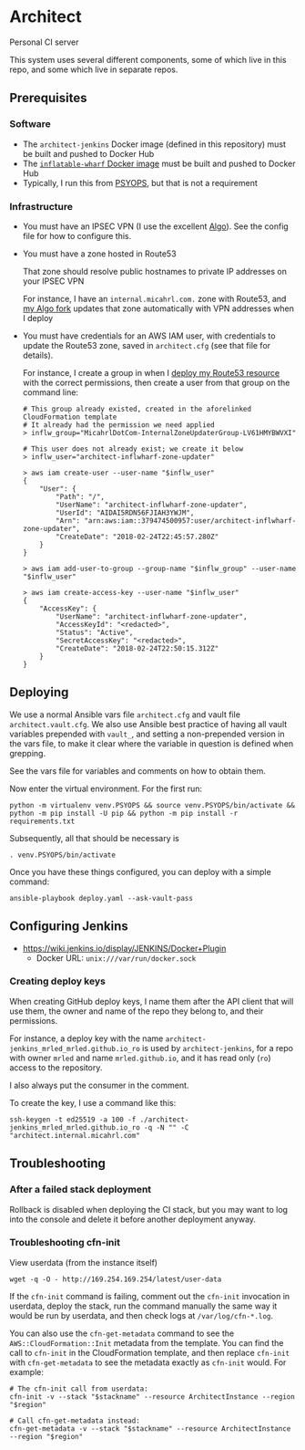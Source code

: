 # Architect

Personal CI server

This system uses several different components,
some of which live in this repo,
and some which live in separate repos.

## Prerequisites

### Software

 -  The `architect-jenkins` Docker image (defined in this repository)
    must be built and pushed to Docker Hub
 -  The [`inflatable-wharf` Docker image](https://github.com/mrled/inflatable-wharf)
    must be built and pushed to Docker Hub
 -  Typically, I run this from [PSYOPS](https://github.com/mrled/psyops),
    but that is not a requirement

### Infrastructure

 -  You must have an IPSEC VPN
    (I use the excellent [Algo](https://github.com/trailofbits/algo)).
    See the config file for how to configure this.

 -  You must have a zone hosted in Route53

    That zone should resolve public hostnames to private IP addresses on your IPSEC VPN

    For instance, I have an `internal.micahrl.com.` zone with Route53,
    and [my Algo fork](https://github.com/mrled/algo)
    updates that zone automatically with VPN addresses when I deploy

 -  You must have credentials for an AWS IAM user,
    with credentials to update the Route53 zone,
    saved in `architect.cfg` (see that file for details).

    For instance, I create a group in when I
    [deploy my Route53 resource](https://github.com/mrled/psyops/blob/193ce3bd563dbd90d700583189c0242995b51676/dns/MicahrlDotCom.cfn.yaml#L132)
    with the correct permissions, then create a user from that group on the command line:

        # This group already existed, created in the aforelinked CloudFormation template
        # It already had the permission we need applied
        > inflw_group="MicahrlDotCom-InternalZoneUpdaterGroup-LV61HMYBWVXI"

        # This user does not already exist; we create it below
        > inflw_user="architect-inflwharf-zone-updater"

        > aws iam create-user --user-name "$inflw_user"
        {
            "User": {
                "Path": "/",
                "UserName": "architect-inflwharf-zone-updater",
                "UserId": "AIDAI5RDN56FJIAH3YWJM",
                "Arn": "arn:aws:iam::379474500957:user/architect-inflwharf-zone-updater",
                "CreateDate": "2018-02-24T22:45:57.280Z"
            }
        }

        > aws iam add-user-to-group --group-name "$inflw_group" --user-name "$inflw_user"

        > aws iam create-access-key --user-name "$inflw_user"
        {
            "AccessKey": {
                "UserName": "architect-inflwharf-zone-updater",
                "AccessKeyId": "<redacted>",
                "Status": "Active",
                "SecretAccessKey": "<redacted>",
                "CreateDate": "2018-02-24T22:50:15.312Z"
            }
        }

## Deploying

We use a normal Ansible vars file `architect.cfg` and vault file `architect.vault.cfg`.
We also use Ansible best practice of having all vault variables prepended with `vault_`,
and setting a non-prepended version in the vars file,
to make it clear where the variable in question is defined when grepping.

See the vars file for variables and comments on how to obtain them.

Now enter the virtual environment.
For the first run:

    python -m virtualenv venv.PSYOPS && source venv.PSYOPS/bin/activate && python -m pip install -U pip && python -m pip install -r requirements.txt

Subsequently, all that should be necessary is

    . venv.PSYOPS/bin/activate

Once you have these things configured, you can deploy with a simple command:

    ansible-playbook deploy.yaml --ask-vault-pass

## Configuring Jenkins

- <https://wiki.jenkins.io/display/JENKINS/Docker+Plugin>
    - Docker URL: `unix:///var/run/docker.sock`

### Creating deploy keys

When creating GitHub deploy keys,
I name them after the API client that will use them,
the owner and name of the repo they belong to,
and their permissions.

For instance, a deploy key with the name
`architect-jenkins_mrled_mrled.github.io_ro`
is used by `architect-jenkins`,
for a repo with owner `mrled` and name `mrled.github.io`,
and it has read only (`ro`) access to the repository.

I also always put the consumer in the comment.

To create the key, I use a command like this:

    ssh-keygen -t ed25519 -a 100 -f ./architect-jenkins_mrled_mrled.github.io_ro -q -N "" -C "architect.internal.micahrl.com"

## Troubleshooting

### After a failed stack deployment

Rollback is disabled when deploying the CI stack,
but you may want to log into the console and delete it before another deployment anyway.

### Troubleshooting cfn-init

View userdata (from the instance itself)

    wget -q -O - http://169.254.169.254/latest/user-data

If the `cfn-init` command is failing,
comment out the `cfn-init` invocation in userdata,
deploy the stack,
run the command manually the same way it would be run by userdata,
and then check logs at `/var/log/cfn-*.log`.

You can also use the `cfn-get-metadata` command to see the `AWS::CloudFormation::Init` metadata from the template.
You can find the call to `cfn-init` in the CloudFormation template,
and then replace `cfn-init` with `cfn-get-metadata` to see the metadata exactly as `cfn-init` would.
For example:

    # The cfn-init call from userdata:
    cfn-init -v --stack "$stackname" --resource ArchitectInstance --region "$region"

    # Call cfn-get-metadata instead:
    cfn-get-metadata -v --stack "$stackname" --resource ArchitectInstance --region "$region"
